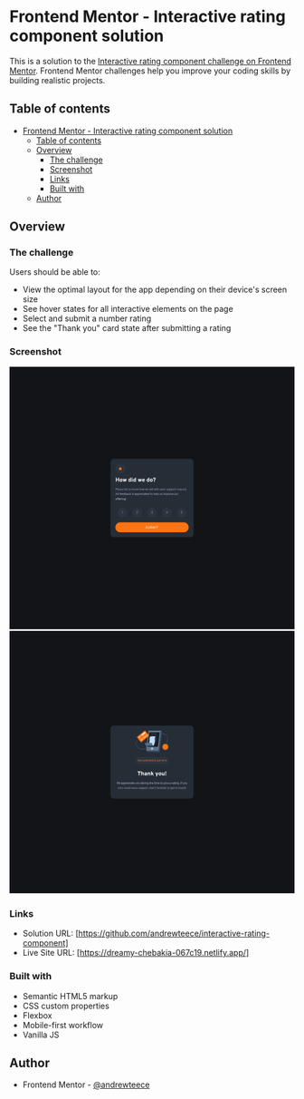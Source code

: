 # Frontend Mentor - Interactive rating component solution

This is a solution to the [Interactive rating component challenge on Frontend Mentor](https://www.frontendmentor.io/challenges/interactive-rating-component-koxpeBUmI). Frontend Mentor challenges help you improve your coding skills by building realistic projects.

## Table of contents

- [Frontend Mentor - Interactive rating component solution](#frontend-mentor---interactive-rating-component-solution)
  - [Table of contents](#table-of-contents)
  - [Overview](#overview)
    - [The challenge](#the-challenge)
    - [Screenshot](#screenshot)
    - [Links](#links)
    - [Built with](#built-with)
  - [Author](#author)

## Overview

### The challenge

Users should be able to:

- View the optimal layout for the app depending on their device's screen size
- See hover states for all interactive elements on the page
- Select and submit a number rating
- See the "Thank you" card state after submitting a rating

### Screenshot

![](./images/screenshot.png)
![](./images/screenshot2.png)

### Links

- Solution URL: [https://github.com/andrewteece/interactive-rating-component]
- Live Site URL: [https://dreamy-chebakia-067c19.netlify.app/]


### Built with

- Semantic HTML5 markup
- CSS custom properties
- Flexbox
- Mobile-first workflow
- Vanilla JS

## Author
- Frontend Mentor - [@andrewteece](https://www.frontendmentor.io/profile/andrewteece)

